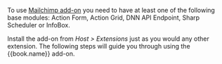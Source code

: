 

To use [Mailchimp add-on](http://www.dnnsharp.com/integrations/mailchimp) you need to have at least one of the following base modules: Action Form, Action Grid, DNN API Endpoint, Sharp Scheduler or InfoBox.

Install the add-on from *Host > Extensions* just as you would any other extension. The following steps will guide you through using the {{book.name}} add-on. 
